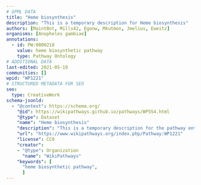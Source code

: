 ```yaml
---
# GPML DATA
title: "Heme biosynthesis"
description: "This is a temporary description for Heme biosynthesis"
authors: [MaintBot, Mills42, Egonw, Mkutmon, Jmelius, Eweitz]
organisms: [Anopheles gambiae]
annotations:
  - id: PW:0000218
    value: heme biosynthetic pathway
    type: Pathway Ontology
# ADDITIONAL DATA
last-edited: 2021-05-19
communities: []
wpid: "WP1221"
# STRUCTURED METADATA FOR SEO
seo:
  type: CreativeWork
schema-jsonld:
  - "@context": https://schema.org/
    "@id": https://wikipathways.github.io/pathways/WP554.html
    "@type": Dataset
    "name": "Heme biosynthesis"
    "description": "This is a temporary description for the pathway entitled: Heme biosynthesis"
    "url": "https://www.wikipathways.org/index.php/Pathway:WP1221"
    "license": CC0
    "creator":
    - "@type": Organization
      "name": "WikiPathways"
    "keywords": [
      "heme biosynthetic pathway",
      ]
---
```

